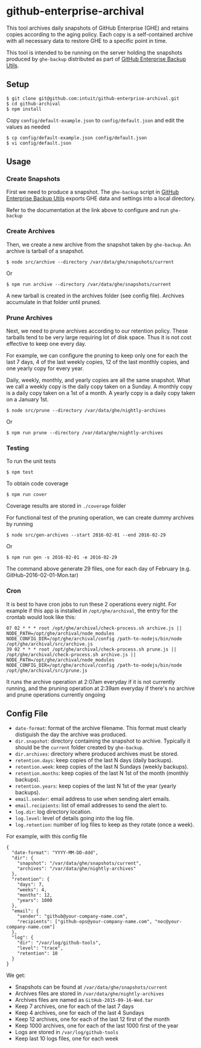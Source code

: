 github-enterprise-archival
==========================

This tool archives daily snapshots of GitHub Enterprise (GHE) and retains copies
according to the aging policy. Each copy is a self-contained archive with all
necessary data to restore GHE to a specific point in time.

This tool is intended to be running on the server holding the snapshots produced by `ghe-backup`
distributed as part of [GitHub Enterprise Backup Utils](https://github.com/github/backup-utils).

## Setup

```
$ git clone git@github.com:intuit/github-enterprise-archival.git
$ cd github-archival
$ npm install
```

Copy `config/default-example.json` to `config/default.json` and edit the values as needed

```
$ cp config/default-example.json config/default.json
$ vi config/default.json
```

## Usage

### Create Snapshots

First we need to produce a snapshot. The `ghe-backup` script in [GitHub Enterprise Backup Utils](https://github.com/github/backup-utils) exports GHE data and settings into a local directory.

Refer to the documentation at the link above to configure and run `ghe-backup`


### Create Archives

Then, we create a new archive from the snapshot taken by `ghe-backup`. An archive is tarball of a snapshot.

    $ node src/archive --directory /var/data/ghe/snapshots/current

Or

    $ npm run archive --directory /var/data/ghe/snapshots/current

A new tarball is created in the archives folder (see config file).  Archives accumulate in that folder until pruned.

### Prune Archives

Next, we need to prune archives according to our retention policy. These tarballs tend to be
very large requiring lot of disk space.  Thus it is not cost effective to keep one every day.

For example, we can configure the pruning to keep only one for each the last 7 days, 4 of the last weekly copies, 12 of the last monthly copies, and one yearly copy for every year.

Daily, weekly, monthly, and yearly copies are all the same snapshot. What we call a weekly copy is the daily copy taken on a Sunday. A monthly copy is a daily copy taken on a 1st of a month. A yearly copy is a daily copy taken on a January 1st.

    $ node src/prune --directory /var/data/ghe/nightly-archives

Or

    $ npm run prune --directory /var/data/ghe/nightly-archives

### Testing

To run the unit tests

    $ npm test

To obtain code coverage

    $ npm run cover

Coverage results are stored in `./coverage` folder

For functional test of the pruning operation, we can create dummy archives by running

    $ node src/gen-archives --start 2016-02-01 --end 2016-02-29

Or

    $ npm run gen -s 2016-02-01 -e 2016-02-29

The command above generate 29 files, one for each day of February (e.g. GitHub-2016-02-01-Mon.tar)

### Cron

It is best to have cron jobs to run these 2 operations every night.  For example if this app is installed in `/opt/ghe/archival`, the entry for the crontab would look like this:

```
07 02 * * * root /opt/ghe/archival/check-process.sh archive.js || NODE_PATH=/opt/ghe/archival/node_modules NODE_CONFIG_DIR=/opt/ghe/archival/config /path-to-nodejs/bin/node /opt/ghe/archival/src/archive.js
39 02 * * * root /opt/ghe/archival/check-process.sh prune.js || /opt/ghe/archival/check-process.sh archive.js || NODE_PATH=/opt/ghe/archival/node_modules NODE_CONFIG_DIR=/opt/ghe/archival/config /path-to-nodejs/bin/node /opt/ghe/archival/src/prune.js
```
It runs the archive operation at 2:07am everyday if it is not currently running, and the pruning operation at 2:39am everyday if there's no archive and prune operations currently ongoing


## Config File

* `date-format`: format of the archive filename. This format must clearly distiguish the day the archive was produced.
* `dir.snapshot`: directory containing the snapshot to archive. Typically it should be the `current` folder created by `ghe-backup`.
* `dir.archives`: directory where produced archives must be stored.
* `retention.days`: keep copies of the last N days (daily backups).
* `retention.week`: keep copies of the last N Sundays (weekly backups).
* `retention.months`: keep copies of the last N 1st of the month (monthly backups).
* `retention.years`: keep copies of the last N 1st of the year (yearly backups).
* `email.sender`: email address to use when sending alert emails.
* `email.recipients`: list of email addresses to send the alert to.
* `log.dir`: log directory location.
* `log.level`: level of details going into the log file.
* `log.retention`: number of log files to keep as they rotate (once a week).

For example, with this config file

```
{
  "date-format": "YYYY-MM-DD-ddd",
  "dir": {
    "snapshot": "/var/data/ghe/snapshots/current",
    "archives": "/var/data/ghe/nightly-archives"
  },
  "retention": {
    "days": 7,
    "weeks": 4,
    "months": 12,
    "years": 1000
  },
  "email": {
    "sender": "github@your-company-name.com",
    "recipients": ["github-ops@your-company-name.com", "noc@your-company-name.com"]
  },
  "log": {
    "dir": "/var/log/github-tools",
    "level": "trace",
    "retention": 10
  }
}
```

We get:

* Snapshots can be found at `/var/data/ghe/snapshots/current`
* Archives files are stored in `/var/data/ghe/nightly-archives`
* Archives files are named as `GitHub-2015-09-16-Wed.tar`
* Keep 7 archives, one for each of the last 7 days
* Keep 4 archives, one for each of the last 4 Sundays
* Keep 12 archives, one for each of the last 12 first of the month
* Keep 1000 archives, one for each of the last 1000 first of the year
* Logs are stored in `/var/log/github-tools`
* Keep last 10 logs files, one for each week